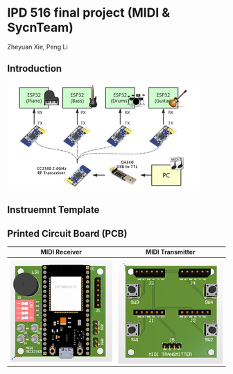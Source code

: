 # IPD 516 final project (MIDI & SycnTeam)
Zheyuan Xie, Peng Li

## Introduction
![system](system_diagram.png)

## Instruemnt Template

## Printed Circuit Board (PCB)
MIDI Receiver             |  MIDI Transmitter
:-------------------------:|:-------------------------:
![pcb_rx](pcb/rx.png)      |  ![pcb_tx](pcb/tx.png)
